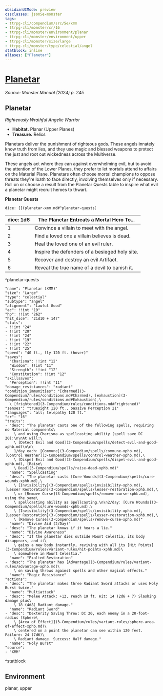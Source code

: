 ```yaml
---
obsidianUIMode: preview
cssclasses: json5e-monster
tags:
- ttrpg-cli/compendium/src/5e/xmm
- ttrpg-cli/monster/cr/16
- ttrpg-cli/monster/environment/planar
- ttrpg-cli/monster/environment/upper
- ttrpg-cli/monster/size/large
- ttrpg-cli/monster/type/celestial/angel
statblock: inline
aliases: ["Planetar"]
---
```

# [Planetar](3-Compendium\bestiary\celestial/planetar-xmm.md)
*Source: Monster Manual (2024) p. 245*  

## Planetar

*Righteously Wrathful Angelic Warrior*

- **Habitat.** Planar (Upper Planes)  
- **Treasure.** Relics  

Planetars deliver the punishment of righteous gods. These angels innately know truth from lies, and they use magic and blessed weapons to protect the just and root out wickedness across the Multiverse.

These angels act where they can against overwhelming evil, but to avoid the attention of the Lower Planes, they prefer to let mortals attend to affairs on the Material Plane. Planetars often choose mortal champions to oppose threats they're loath to face directly, involving themselves only if necessary. Roll on or choose a result from the Planetar Quests table to inspire what evil a planetar might recruit heroes to thwart.

**Planetar Quests**

`dice: [](planetar-xmm.md#^planetar-quests)`

| dice: 1d6 | The Planetar Entreats a Mortal Hero To... |
|-----------|-------------------------------------------|
| 1 | Convince a villain to meet with the angel. |
| 2 | Find a loved one a villain believes is dead. |
| 3 | Heal the loved one of an evil ruler. |
| 4 | Inspire the defenders of a besieged holy site. |
| 5 | Recover and destroy an evil Artifact. |
| 6 | Reveal the true name of a devil to banish it. |
^planetar-quests

```statblock
"name": "Planetar (XMM)"
"size": "Large"
"type": "celestial"
"subtype": "angel"
"alignment": "Lawful Good"
"ac": !!int "19"
"hp": !!int "262"
"hit_dice": "21d10 + 147"
"stats":
- !!int "24"
- !!int "20"
- !!int "24"
- !!int "19"
- !!int "22"
- !!int "25"
"speed": "40 ft., fly 120 ft. (hover)"
"saves":
  "Charisma": !!int "12"
  "Wisdom": !!int "11"
  "Strength": !!int "12"
  "Constitution": !!int "12"
"skillsaves":
  "Perception": !!int "11"
"damage_resistances": "radiant"
"condition_immunities": "[charmed](3-Compendium/rules/conditions.md#Charmed), [exhaustion](3-Compendium/rules/conditions.md#Exhaustion),\
  \ [frightened](3-Compendium/rules/conditions.md#Frightened)"
"senses": "truesight 120 ft., passive Perception 21"
"languages": "all; telepathy 120 ft."
"cr": "16"
"traits":
- "desc": "The planetar casts one of the following spells, requiring no Material components\
    \ and using Charisma as spellcasting ability (spell save DC 20):\n\nAt will:\
    \ [Detect Evil and Good](3-Compendium/spells/detect-evil-and-good-xphb.md)\n\n\
    1/day each: [Commune](3-Compendium/spells/commune-xphb.md), [Control Weather](3-Compendium/spells/control-weather-xphb.md),\
    \ [Dispel Evil and Good](3-Compendium/spells/dispel-evil-and-good-xphb.md), [Raise\
    \ Dead](3-Compendium/spells/raise-dead-xphb.md)"
  "name": "Spellcasting"
- "desc": "The planetar casts [Cure Wounds](3-Compendium/spells/cure-wounds-xphb.md),\
    \ [Invisibility](3-Compendium/spells/invisibility-xphb.md), [Lesser Restoration](3-Compendium/spells/lesser-restoration-xphb.md),\
    \ or [Remove Curse](3-Compendium/spells/remove-curse-xphb.md), using the same\
    \ spellcasting ability as Spellcasting.\n\n2/day: [Cure Wounds](3-Compendium/spells/cure-wounds-xphb.md),\
    \ [Invisibility](3-Compendium/spells/invisibility-xphb.md), [Lesser Restoration](3-Compendium/spells/lesser-restoration-xphb.md),\
    \ [Remove Curse](3-Compendium/spells/remove-curse-xphb.md)"
  "name": "Divine Aid (2/Day)"
- "desc": "The planetar knows if it hears a lie."
  "name": "Divine Awareness"
- "desc": "If the planetar dies outside Mount Celestia, its body disappears, and it\
    \ gains a new body instantly, reviving with all its [Hit Points](3-Compendium/rules/variant-rules/hit-points-xphb.md)\
    \ somewhere in Mount Celestia."
  "name": "Exalted Restoration"
- "desc": "The planetar has [Advantage](3-Compendium/rules/variant-rules/advantage-xphb.md)\
    \ on saving throws against spells and other magical effects."
  "name": "Magic Resistance"
"actions":
- "desc": "The planetar makes three Radiant Sword attacks or uses Holy Burst twice."
  "name": "Multiattack"
- "desc": "Melee Attack: +12, reach 10 ft. Hit: 14 (2d6 + 7) Slashing damage plus\
    \ 18 (4d8) Radiant damage."
  "name": "Radiant Sword"
- "desc": "Dexterity Saving Throw: DC 20, each enemy in a 20-foot-radius [Sphere\
    \ [Area of Effect]](3-Compendium/rules/variant-rules/sphere-area-of-effect-xphb.md)\
    \ centered on a point the planetar can see within 120 feet. Failure: 24 (7d6)\
    \ Radiant damage. Success: Half damage."
  "name": "Holy Burst"
"source":
- "XMM"
```
^statblock

## Environment

planar, upper
